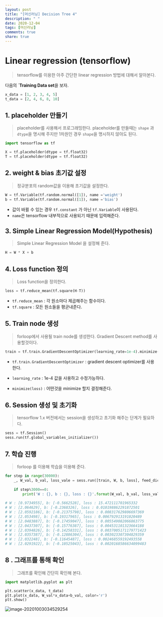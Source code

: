 ```yaml
---
layout: post
title: "[머신러닝] Decision Tree 4"
description: " "
date: 2020-12-04
tags: [머신러닝]
comments: true
share: true
---
```



# Linear regression (tensorflow)

> tensorflow를 이용한 아주 간단한 linear regression 방법에 대해서 알아본다.

다음의 `**Training Data set**을 보자.

```python
x_data = [1, 2, 3, 4, 5]
t_data = [2, 4, 6, 8, 10]
```



## 1. placeholder 만들기

> placeholder를 사용해서 프로그래밍한다. placeholder를 만들때는 `shape` 과 `dtype`을 명시해 주지만 1차원인 경우 `shape`을 명시하지 않아도 된다.

```python
import tensorflow as tf

X = tf.placeholder(dtype = tf.float32) 
T = tf.placeholder(dtype = tf.float32)
```



## 2.  weight & bias 초기값 설정

> 정규분포의 random값을 이용해 초기값을 설정한다.

```python
W = tf.Variable(tf.random.normal([1]), name ='weight')
b = tf.Variable(tf.random.normal([1]), name ='bias')
```

* 값이 바뀔 수 있는 경우 `tf.constant` 가 아닌 `tf.Variable`이 사용된다.
* `name`은 tensorflow 내부적으로 사용되기 때문에 입력해준다.



## 3. Simple Linear Regression Model(Hypothesis)

> Simple Linear Regression Model 을 설정해 준다.

```python
H = W * X + b
```



## 4. Loss function 정의

> Loss function을 정의한다.

```python
loss = tf.reduce_mean(tf.square(H-T))
```

* `tf.reduce_mean` : 각 원소마다 제곱해주는 함수이다.
* `tf.square` : 모든 원소들을 평균내준다.



## 5. Train node 생성

> forloop에서 사용될 train node를 생성한다. Gradient Descent method를 사용할것이다.

```python
train = tf.train.GradientDescentOptimizer(learning_rate=1e-4).minimize(loss)
```

* `tf.train.GradientDescentOptimizer` : gradient descent optimizer를 사용한다.

* `learning_rate` :  1e-4 값을 사용하고 수정가능하다.

* `minimize(loss)` : 어떤것을 minimize 할지 결정해준다.



## 6. Session 생성 및 초기화

> tensorflow 1.x 버전에서는 session을 생성하고 초기화 해주는 단계가 필요하다. 

```python
sess = tf.Session()
sess.run(tf.global_variables_initializer())
```



## 7. 학습 진행

> forloop 를 이용해 학습을 이용해 준다.

```python
for step in range(30000):
    _, W_val, b_val, loss_vale = sess.run([train, W, b, loss], feed_dict={X:x_data, T:t_data})
    
    if step%3000==0:
        print('W : {}, b : {}, loss : {}'.format(W_val, b_val, loss_val))
        
# W : [0.9734955], b: [-0.5662528], loss : 15.472111701965332
# W : [2.064629], b: [-0.2368326], loss : 0.010198862291872501
# W : [2.0592186], b: [-0.21375798], loss : 0.008317629806697369
# W : [2.053498], b: [-0.19317965], loss : 0.006792913191020489
# W : [2.0483887], b: [-0.17459047], loss : 0.005549082066863775
# W : [2.0437307], b: [-0.15776387], loss : 0.004531101323664188
# W : [2.0394826], b: [-0.14258331], loss : 0.0037005171179771423
# W : [2.0357387], b: [-0.12886304], loss : 0.003023307304829359
# W : [2.032248], b: [-0.11645487], loss : 0.002468559192493558
# W : [2.0291922], b: [-0.10525043], loss : 0.0020168586634099483
```



## 8 . 그래프를 통해 확인

> 그래프를 확인해 간단히 확인해 본다.

```python
import matplotlib.pyplot as plt

plt.scatter(x_data, t_data)
plt.plot(x_data, W_val*x_data+b_val, color='r')
plt.show()
```

![image-20201003034529254](markdown-images/image-20201003034529254.png)






